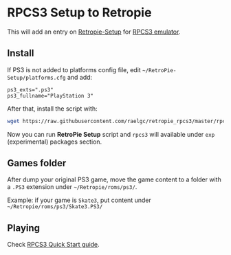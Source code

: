 # RPCS3 Setup to Retropie

This will add an entry on [Retropie-Setup](https://github.com/RetroPie/RetroPie-Setup) for [RPCS3 emulator](https://rpcs3.net).

## Install

If PS3 is not added to platforms config file, edit `~/RetroPie-Setup/platforms.cfg` and add:

```
ps3_exts=".ps3"
ps3_fullname="PlayStation 3"
```

After that, install the script with:

```bash
wget https://raw.githubusercontent.com/raelgc/retropie_rpcs3/master/rpcs3.sh -O ~/RetroPie-Setup/scriptmodules/emulators/rpcs3.sh
```

Now you can run **RetroPie Setup** script and `rpcs3` will available under `exp` (experimental) packages section.

## Games folder

After dump your original PS3 game, move the game content to a folder with a `.PS3` extension under `~/Retropie/roms/ps3/`.

Example: if your game is `Skate3`, put content under `~/Retropie/roms/ps3/Skate3.PS3/`

## Playing

Check [RPCS3 Quick Start guide](https://rpcs3.net/quickstart).
